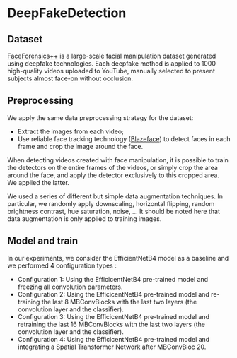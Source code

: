 # DeepFakeDetection
## Dataset
[FaceForensics++](https://github.com/ondyari/FaceForensics) is a large-scale facial manipulation dataset generated using deepfake technologies. Each deepfake method is applied to 1000 high-quality videos uploaded to YouTube, manually selected to present subjects almost face-on without occlusion.

## Preprocessing
We apply the same data preprocessing strategy for the dataset:

- Extract the images from each video;
- Use reliable face tracking technology ([Blazeface](https://github.com/hollance/BlazeFace-PyTorch)) to detect faces in each frame and crop the image around the face.

When detecting videos created with face manipulation, it is possible to train the detectors on the entire frames of the videos, or simply crop the area around the face, and apply the detector exclusively to this cropped area. We applied the latter.

We used a series of different but simple data augmentation techniques. In particular, we randomly apply downscaling, horizontal flipping, random brightness contrast, hue saturation, noise, ... It should be noted here that data augmentation is only applied to training images.

## Model and train
In our experiments, we consider the EfficientNetB4 model as a baseline and we performed 4 configuration types :

- Configuration 1: Using the EfficicentNetB4 pre-trained model and freezing all convolution parameters.
- Configuration 2: Using the EfficicentNetB4 pre-trained model and re-training the last 8 MBConvBlocks with the last two layers (the convolution layer and the classifier).
- Configuration 3: Using the EfficicentNetB4 pre-trained model and retraining the last 16 MBConvBlocks with the last two layers (the convolution layer and the classifier).
- Configuration 4: Using the EfficicentNetB4 pre-trained model and integrating a Spatial Transformer Network after MBConvBloc 20.


